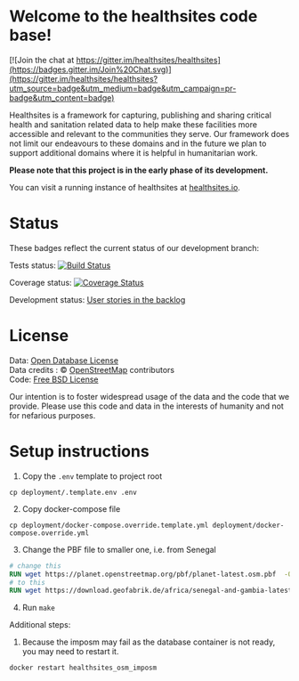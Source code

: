 # Welcome to the healthsites code base!

<!-- version 3.0.1 -->

[![Join the chat at https://gitter.im/healthsites/healthsites](https://badges.gitter.im/Join%20Chat.svg)](https://gitter.im/healthsites/healthsites?utm_source=badge&utm_medium=badge&utm_campaign=pr-badge&utm_content=badge)

Healthsites is a framework for capturing, publishing and sharing critical
health and sanitation related data to help make these facilities more
accessible and relevant to the communities they serve. Our framework does not
limit our endeavours to these domains and in the future we plan to support
additional domains where it is helpful in humanitarian work.

**Please note that this project is in the early phase of its development.**

You can visit a running instance of healthsites at [healthsites.io](http://healthsites.io).

# Status

These badges reflect the current status of our development branch:

Tests status: [![Build Status](https://travis-ci.org/healthsites/healthsites.svg?branch=develop)](https://travis-ci.org/healthsites/healthsites)

Coverage status: [![Coverage Status](https://coveralls.io/repos/github/healthsites/healthsites/badge.svg?branch=develop)](https://coveralls.io/github/healthsites/healthsites?branch=develop)

Development status: [User stories in the backlog](https://github.com/healthsites/healthsites/projects/12)

# License

Data: [Open Database License](http://opendatacommons.org/licenses/odbl/)<br>
Data credits : &copy; <a href="http://www.openstreetmap.org/copyright">OpenStreetMap</a> contributors <br>
Code: [Free BSD License](http://www.freebsd.org/copyright/freebsd-license.html)

Our intention is to foster widespread usage of the data and the code that we provide. Please use this code and data in the interests of humanity and not for nefarious purposes.

# Setup instructions

1. Copy the `.env` template to project root

```shell
cp deployment/.template.env .env
```

2. Copy docker-compose file

```shell
cp deployment/docker-compose.override.template.yml deployment/docker-compose.override.yml
```

3. Change the PBF file to smaller one, i.e. from Senegal

```Dockerfile
# change this
RUN wget https://planet.openstreetmap.org/pbf/planet-latest.osm.pbf  -O settings/country.pbf
# to this
RUN wget https://download.geofabrik.de/africa/senegal-and-gambia-latest.osm.pbf -O settings/country.pbf
```

4. Run `make`

Additional steps:

1. Because the imposm may fail as the database container is not ready, you may need to restart it.

```shell
docker restart healthsites_osm_imposm
```
